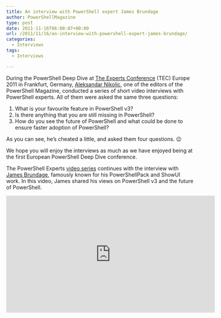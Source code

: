 ```yaml
---
title: An interview with PowerShell expert James Brundage
author: PowerShellMagazine
type: post
date: 2011-11-16T06:00:07+00:00
url: /2011/11/16/an-interview-with-powershell-expert-james-brundage/
categories:
  - Interviews
tags:
  - Interviews

---
```

During the PowerShell Deep Dive at [The Experts Conference][1] (TEC) Europe 2011 in Frankfurt, Germany, [Aleksandar Nikolic][2], one of the editors of the PowerShell Magazine, conducted a series of short video interviews with PowerShell experts. All of them were asked the same three questions:

  1. What is your favourite feature in PowerShell v3?
  2. Is there anything that you are still missing in PowerShell?
  3. How do you see the future of PowerShell and what could be done to ensure faster adoption of PowerShell?

As you can see, he&#8217;s cheated a little, and asked them four questions. 😉

We hope you will enjoy the interviews as much as we have enjoyed being at the first European PowerShell Deep Dive conference.

The PowerShell Experts [video series][3] continues with the interview with [James Brundage][4], famously known for his PowerShellPack and ShowUI work. In this video, James shared his views on PowerShell v3 and the future of PowerShell.

<p align="center">
  <iframe src="http://www.youtube.com/embed/42FS2dAFJww?hd=1" frameborder="0" width="560" height="315"></iframe>
</p>

[1]: http://theexpertsconference.com/
[2]: http://powershellers.blogspot.com
[3]: /categories/interviews
[4]: http://start-automating.com